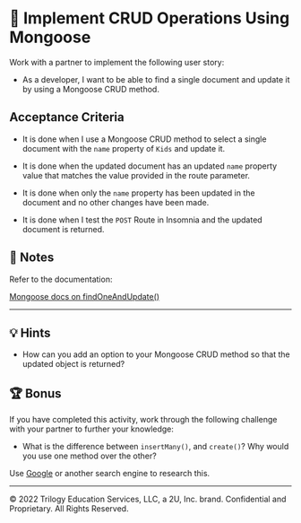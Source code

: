 # 📖 Implement CRUD Operations Using Mongoose

Work with a partner to implement the following user story:

* As a developer, I want to be able to find a single document and update it by using a Mongoose CRUD method.

## Acceptance Criteria

* It is done when I use a Mongoose CRUD method to select a single document with the `name` property of `Kids` and update it.

* It is done when the updated document has an updated `name` property value that matches the value provided in the route parameter.

* It is done when only the `name` property has been updated in the document and no other changes have been made.

* It is done when I test the `POST` Route in Insomnia and the updated document is returned.

## 📝 Notes

Refer to the documentation:

[Mongoose docs on findOneAndUpdate()](https://mongoosejs.com/docs/tutorials/findoneandupdate.html)

---

## 💡 Hints

* How can you add an option to your Mongoose CRUD method so that the updated object is returned?

## 🏆 Bonus

If you have completed this activity, work through the following challenge with your partner to further your knowledge:

* What is the difference between `insertMany()`, and `create()`? Why would you use one method over the other?

Use [Google](https://www.google.com) or another search engine to research this.

---
© 2022 Trilogy Education Services, LLC, a 2U, Inc. brand. Confidential and Proprietary. All Rights Reserved.

